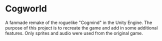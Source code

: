 # Cogworld
A fanmade remake of the roguelike "Cogmind" in the Unity Engine. The purpose of this project is to recreate the game and add in some additional features. Only sprites and audio were used from the original game.
